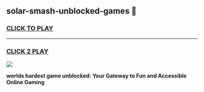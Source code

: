 
## solar-smash-unblocked-games 👋
<h3>
<a href="https://premium.freeplayer.one?title=solar-smash-unblocked-games&ref=14F">CLICK TO PLAY</a></h3>
<hr>

<h3>
<a href="https://premium.freeplayer.one?title=solar-smash-unblocked-games&ref=14F">CLICK 2 PLAY</a>
  
</h3>

<a href="https://premium.freeplayer.one?title=solar-smash-unblocked-games&ref=12F/"><img src="https://clearcache.store/games.png"></a>


**worlds hardest game unblocked: Your Gateway to Fun and Accessible Online Gaming**
